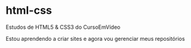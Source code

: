 # html-css
 Estudos de HTML5 & CSS3 do CursoEmVídeo

Estou aprendendo a criar sites e agora vou gerenciar meus repositórios